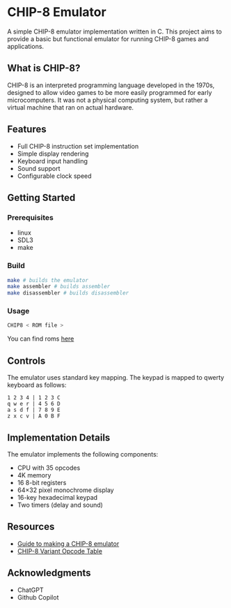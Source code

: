 # CHIP-8 Emulator

A simple CHIP-8 emulator implementation written in C. This project aims to provide a basic but functional emulator for running CHIP-8 games and applications.

## What is CHIP-8?

CHIP-8 is an interpreted programming language developed in the 1970s, designed to allow video games to be more easily programmed for early microcomputers. It was not a physical computing system, but rather a virtual machine that ran on actual hardware.

## Features

- Full CHIP-8 instruction set implementation
- Simple display rendering
- Keyboard input handling
- Sound support
- Configurable clock speed

## Getting Started

### Prerequisites

- linux
- SDL3
- make

### Build

```bash
make # builds the emulator
make assembler # builds assembler
make disassembler # builds disassembler
```

### Usage

```bash
CHIP8 < ROM file >
```

You can find roms [here](https://github.com/kripod/chip8-roms)

## Controls

The emulator uses standard key mapping.
The keypad is mapped to qwerty keyboard as follows:

``` none
1 2 3 4 | 1 2 3 C
q w e r | 4 5 6 D
a s d f | 7 8 9 E
z x c v | A 0 B F
```

## Implementation Details

The emulator implements the following components:

- CPU with 35 opcodes
- 4K memory
- 16 8-bit registers
- 64×32 pixel monochrome display
- 16-key hexadecimal keypad
- Two timers (delay and sound)

## Resources

- [Guide to making a CHIP-8 emulator](https://tobiasvl.github.io/blog/write-a-chip-8-emulator/)
- [CHIP-8 Variant Opcode Table](https://chip8.gulrak.net)

## Acknowledgments

- ChatGPT
- Github Copilot
